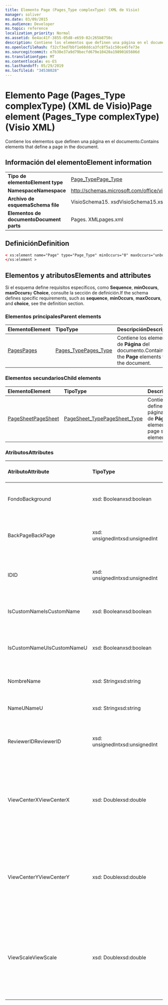 ```yaml
---
title: Elemento Page (Pages_Type complexType) (XML de Visio)
manager: soliver
ms.date: 03/09/2015
ms.audience: Developer
ms.topic: reference
localization_priority: Normal
ms.assetid: 6e4ac41f-3855-05d8-e659-02c265b8750c
description: Contiene los elementos que definen una página en el documento.
ms.openlocfilehash: f32cf3ed7bbf1e68ddca3fc8f5a1c50ce45fe73e
ms.sourcegitcommit: e7b38e37a9d79becfd679e10420a19890165606d
ms.translationtype: MT
ms.contentlocale: es-ES
ms.lasthandoff: 05/29/2019
ms.locfileid: "34538028"
---
```

# <a name="page-element-pagestype-complextype-visio-xml"></a><span data-ttu-id="78ecb-103">Elemento Page (Pages_Type complexType) (XML de Visio)</span><span class="sxs-lookup"><span data-stu-id="78ecb-103">Page element (Pages_Type complexType) (Visio XML)</span></span>

<span data-ttu-id="78ecb-104">Contiene los elementos que definen una página en el documento.</span><span class="sxs-lookup"><span data-stu-id="78ecb-104">Contains elements that define a page in the document.</span></span>
  
## <a name="element-information"></a><span data-ttu-id="78ecb-105">Información del elemento</span><span class="sxs-lookup"><span data-stu-id="78ecb-105">Element information</span></span>

|||
|:-----|:-----|
|<span data-ttu-id="78ecb-106">**Tipo de elemento**</span><span class="sxs-lookup"><span data-stu-id="78ecb-106">**Element type**</span></span> <br/> |[<span data-ttu-id="78ecb-107">Page_Type</span><span class="sxs-lookup"><span data-stu-id="78ecb-107">Page_Type</span></span>](page_type-complextypevisio-xml.md) <br/> |
|<span data-ttu-id="78ecb-108">**Namespace**</span><span class="sxs-lookup"><span data-stu-id="78ecb-108">**Namespace**</span></span> <br/> |http://schemas.microsoft.com/office/visio/2012/main  <br/> |
|<span data-ttu-id="78ecb-109">**Archivo de esquema**</span><span class="sxs-lookup"><span data-stu-id="78ecb-109">**Schema file**</span></span> <br/> |<span data-ttu-id="78ecb-110">VisioSchema15. xsd</span><span class="sxs-lookup"><span data-stu-id="78ecb-110">VisioSchema15.xsd</span></span>  <br/> |
|<span data-ttu-id="78ecb-111">**Elementos de documento**</span><span class="sxs-lookup"><span data-stu-id="78ecb-111">**Document parts**</span></span> <br/> |<span data-ttu-id="78ecb-112">Pages. XML</span><span class="sxs-lookup"><span data-stu-id="78ecb-112">pages.xml</span></span>  <br/> |
   
## <a name="definition"></a><span data-ttu-id="78ecb-113">Definición</span><span class="sxs-lookup"><span data-stu-id="78ecb-113">Definition</span></span>

```XML
< xs:element name="Page" type="Page_Type" minOccurs="0" maxOccurs="unbounded" >
</xs:element >
```

## <a name="elements-and-attributes"></a><span data-ttu-id="78ecb-114">Elementos y atributos</span><span class="sxs-lookup"><span data-stu-id="78ecb-114">Elements and attributes</span></span>

<span data-ttu-id="78ecb-115">Si el esquema define requisitos específicos, como **Sequence**, **minOccurs**, **maxOccurs**y **Choice**, consulte la sección de definición.</span><span class="sxs-lookup"><span data-stu-id="78ecb-115">If the schema defines specific requirements, such as **sequence**, **minOccurs**, **maxOccurs**, and **choice**, see the definition section.</span></span> 
  
### <a name="parent-elements"></a><span data-ttu-id="78ecb-116">Elementos principales</span><span class="sxs-lookup"><span data-stu-id="78ecb-116">Parent elements</span></span>

|<span data-ttu-id="78ecb-117">**Elemento**</span><span class="sxs-lookup"><span data-stu-id="78ecb-117">**Element**</span></span>|<span data-ttu-id="78ecb-118">**Tipo**</span><span class="sxs-lookup"><span data-stu-id="78ecb-118">**Type**</span></span>|<span data-ttu-id="78ecb-119">**Descripción**</span><span class="sxs-lookup"><span data-stu-id="78ecb-119">**Description**</span></span>|
|:-----|:-----|:-----|
|[<span data-ttu-id="78ecb-120">Pages</span><span class="sxs-lookup"><span data-stu-id="78ecb-120">Pages</span></span>](pages-elementvisio-xml.md) <br/> |[<span data-ttu-id="78ecb-121">Pages_Type</span><span class="sxs-lookup"><span data-stu-id="78ecb-121">Pages_Type</span></span>](pages_type-complextypevisio-xml.md) <br/> |<span data-ttu-id="78ecb-122">Contiene los elementos de **Página** del documento.</span><span class="sxs-lookup"><span data-stu-id="78ecb-122">Contains the **Page** elements for the document.</span></span>  <br/> |
   
### <a name="child-elements"></a><span data-ttu-id="78ecb-123">Elementos secundarios</span><span class="sxs-lookup"><span data-stu-id="78ecb-123">Child elements</span></span>

|<span data-ttu-id="78ecb-124">**Elemento**</span><span class="sxs-lookup"><span data-stu-id="78ecb-124">**Element**</span></span>|<span data-ttu-id="78ecb-125">**Tipo**</span><span class="sxs-lookup"><span data-stu-id="78ecb-125">**Type**</span></span>|<span data-ttu-id="78ecb-126">**Descripción**</span><span class="sxs-lookup"><span data-stu-id="78ecb-126">**Description**</span></span>|
|:-----|:-----|:-----|
|[<span data-ttu-id="78ecb-127">PageSheet</span><span class="sxs-lookup"><span data-stu-id="78ecb-127">PageSheet</span></span>](pagesheet-element-page_type-complextypevisio-xml.md) <br/> |[<span data-ttu-id="78ecb-128">PageSheet_Type</span><span class="sxs-lookup"><span data-stu-id="78ecb-128">PageSheet_Type</span></span>](pagesheet_type-complextypevisio-xml.md) <br/> |<span data-ttu-id="78ecb-129">Contiene elementos que definen la hoja de página de un elemento de **Página** .</span><span class="sxs-lookup"><span data-stu-id="78ecb-129">Contains elements that define the page sheet for a **Page** element.</span></span>  <br/> |
   
### <a name="attributes"></a><span data-ttu-id="78ecb-130">Atributos</span><span class="sxs-lookup"><span data-stu-id="78ecb-130">Attributes</span></span>

|<span data-ttu-id="78ecb-131">**Atributo**</span><span class="sxs-lookup"><span data-stu-id="78ecb-131">**Attribute**</span></span>|<span data-ttu-id="78ecb-132">**Tipo**</span><span class="sxs-lookup"><span data-stu-id="78ecb-132">**Type**</span></span>|<span data-ttu-id="78ecb-133">**Obligatorio**</span><span class="sxs-lookup"><span data-stu-id="78ecb-133">**Required**</span></span>|<span data-ttu-id="78ecb-134">**Descripción**</span><span class="sxs-lookup"><span data-stu-id="78ecb-134">**Description**</span></span>|<span data-ttu-id="78ecb-135">**Posibles valores**</span><span class="sxs-lookup"><span data-stu-id="78ecb-135">**Possible values**</span></span>|
|:-----|:-----|:-----|:-----|:-----|
|<span data-ttu-id="78ecb-136">Fondo</span><span class="sxs-lookup"><span data-stu-id="78ecb-136">Background</span></span>  <br/> |<span data-ttu-id="78ecb-137">xsd: Boolean</span><span class="sxs-lookup"><span data-stu-id="78ecb-137">xsd:boolean</span></span>  <br/> |<span data-ttu-id="78ecb-138">opcional</span><span class="sxs-lookup"><span data-stu-id="78ecb-138">optional</span></span>  <br/> |<span data-ttu-id="78ecb-139">Marca que indica si la página es una página de fondo.</span><span class="sxs-lookup"><span data-stu-id="78ecb-139">A flag indicating if the page is a background page.</span></span>  <br/> |<span data-ttu-id="78ecb-140">Valores del tipo xsd: Boolean.</span><span class="sxs-lookup"><span data-stu-id="78ecb-140">Values of the xsd:boolean type.</span></span>  <br/> |
|<span data-ttu-id="78ecb-141">BackPage</span><span class="sxs-lookup"><span data-stu-id="78ecb-141">BackPage</span></span>  <br/> |<span data-ttu-id="78ecb-142">xsd: unsignedInt</span><span class="sxs-lookup"><span data-stu-id="78ecb-142">xsd:unsignedInt</span></span>  <br/> |<span data-ttu-id="78ecb-143">opcional</span><span class="sxs-lookup"><span data-stu-id="78ecb-143">optional</span></span>  <br/> |<span data-ttu-id="78ecb-144">El identificador de la página de fondo de esta página.</span><span class="sxs-lookup"><span data-stu-id="78ecb-144">The ID of this page's background page.</span></span>  <br/> |<span data-ttu-id="78ecb-145">Valores del tipo xsd: unsignedInt.</span><span class="sxs-lookup"><span data-stu-id="78ecb-145">Values of the xsd:unsignedInt type.</span></span>  <br/> |
|<span data-ttu-id="78ecb-146">ID</span><span class="sxs-lookup"><span data-stu-id="78ecb-146">ID</span></span>  <br/> |<span data-ttu-id="78ecb-147">xsd: unsignedInt</span><span class="sxs-lookup"><span data-stu-id="78ecb-147">xsd:unsignedInt</span></span>  <br/> |<span data-ttu-id="78ecb-148">necesario</span><span class="sxs-lookup"><span data-stu-id="78ecb-148">required</span></span>  <br/> |<span data-ttu-id="78ecb-149">IDENTIFICADOR único del elemento dentro de su elemento primario.</span><span class="sxs-lookup"><span data-stu-id="78ecb-149">The unique ID of the element within its parent element.</span></span>  <br/> |<span data-ttu-id="78ecb-150">Valores del tipo xsd: unsignedInt.</span><span class="sxs-lookup"><span data-stu-id="78ecb-150">Values of the xsd:unsignedInt type.</span></span>  <br/> |
|<span data-ttu-id="78ecb-151">IsCustomName</span><span class="sxs-lookup"><span data-stu-id="78ecb-151">IsCustomName</span></span>  <br/> |<span data-ttu-id="78ecb-152">xsd: Boolean</span><span class="sxs-lookup"><span data-stu-id="78ecb-152">xsd:boolean</span></span>  <br/> |<span data-ttu-id="78ecb-153">opcional</span><span class="sxs-lookup"><span data-stu-id="78ecb-153">optional</span></span>  <br/> |<span data-ttu-id="78ecb-154">Indica si el usuario ha personalizado el nombre.</span><span class="sxs-lookup"><span data-stu-id="78ecb-154">Indicates whether the name has been customized by the user.</span></span>  <br/> |<span data-ttu-id="78ecb-155">Valores del tipo xsd: Boolean.</span><span class="sxs-lookup"><span data-stu-id="78ecb-155">Values of the xsd:Boolean type.</span></span>  <br/> |
|<span data-ttu-id="78ecb-156">IsCustomNameU</span><span class="sxs-lookup"><span data-stu-id="78ecb-156">IsCustomNameU</span></span>  <br/> |<span data-ttu-id="78ecb-157">xsd: Boolean</span><span class="sxs-lookup"><span data-stu-id="78ecb-157">xsd:boolean</span></span>  <br/> |<span data-ttu-id="78ecb-158">opcional</span><span class="sxs-lookup"><span data-stu-id="78ecb-158">optional</span></span>  <br/> |<span data-ttu-id="78ecb-159">Indica si el usuario ha personalizado el nombre universal.</span><span class="sxs-lookup"><span data-stu-id="78ecb-159">Indicates whether the universal name has been customized by the user.</span></span>  <br/> |<span data-ttu-id="78ecb-160">Valores del tipo xsd: Boolean.</span><span class="sxs-lookup"><span data-stu-id="78ecb-160">Values of the xsd:Boolean type.</span></span>  <br/> |
|<span data-ttu-id="78ecb-161">Nombre</span><span class="sxs-lookup"><span data-stu-id="78ecb-161">Name</span></span>  <br/> |<span data-ttu-id="78ecb-162">xsd: String</span><span class="sxs-lookup"><span data-stu-id="78ecb-162">xsd:string</span></span>  <br/> |<span data-ttu-id="78ecb-163">opcional</span><span class="sxs-lookup"><span data-stu-id="78ecb-163">optional</span></span>  <br/> |<span data-ttu-id="78ecb-164">Nombre del elemento.</span><span class="sxs-lookup"><span data-stu-id="78ecb-164">The name of the element.</span></span>  <br/> |<span data-ttu-id="78ecb-165">Valores del tipo xsd: String.</span><span class="sxs-lookup"><span data-stu-id="78ecb-165">Values of the xsd:string type.</span></span>  <br/> |
|<span data-ttu-id="78ecb-166">NameU</span><span class="sxs-lookup"><span data-stu-id="78ecb-166">NameU</span></span>  <br/> |<span data-ttu-id="78ecb-167">xsd: String</span><span class="sxs-lookup"><span data-stu-id="78ecb-167">xsd:string</span></span>  <br/> |<span data-ttu-id="78ecb-168">opcional</span><span class="sxs-lookup"><span data-stu-id="78ecb-168">optional</span></span>  <br/> |<span data-ttu-id="78ecb-169">Nombre universal del elemento.</span><span class="sxs-lookup"><span data-stu-id="78ecb-169">The universal name of the element.</span></span>  <br/> |<span data-ttu-id="78ecb-170">Valores del tipo xsd: String.</span><span class="sxs-lookup"><span data-stu-id="78ecb-170">Values of the xsd:string type.</span></span>  <br/> |
|<span data-ttu-id="78ecb-171">ReviewerID</span><span class="sxs-lookup"><span data-stu-id="78ecb-171">ReviewerID</span></span>  <br/> |<span data-ttu-id="78ecb-172">xsd: unsignedInt</span><span class="sxs-lookup"><span data-stu-id="78ecb-172">xsd:unsignedInt</span></span>  <br/> |<span data-ttu-id="78ecb-173">opcional</span><span class="sxs-lookup"><span data-stu-id="78ecb-173">optional</span></span>  <br/> |<span data-ttu-id="78ecb-174">IDENTIFICADOR del revisor asociado a la revisión superpuesta.</span><span class="sxs-lookup"><span data-stu-id="78ecb-174">The ID of the reviewer associated with the markup overlay.</span></span>  <br/> |<span data-ttu-id="78ecb-175">Valores del tipo xsd: unsignedInt.</span><span class="sxs-lookup"><span data-stu-id="78ecb-175">Values of the xsd:unsignedInt type.</span></span>  <br/> |
|<span data-ttu-id="78ecb-176">ViewCenterX</span><span class="sxs-lookup"><span data-stu-id="78ecb-176">ViewCenterX</span></span>  <br/> |<span data-ttu-id="78ecb-177">xsd: Double</span><span class="sxs-lookup"><span data-stu-id="78ecb-177">xsd:double</span></span>  <br/> |<span data-ttu-id="78ecb-178">opcional</span><span class="sxs-lookup"><span data-stu-id="78ecb-178">optional</span></span>  <br/> |<span data-ttu-id="78ecb-179">**ViewCenterX** y **ViewCenterY** especifican un punto central en una página que una nueva vista (ventana) da por sentado cuando se abre inicialmente.</span><span class="sxs-lookup"><span data-stu-id="78ecb-179">**ViewCenterX** and **ViewCenterY** specify a center point on a page that a new view (window) assumes when it is opened initially.</span></span>  <br/> |<span data-ttu-id="78ecb-180">Valores del tipo xsd: Double.</span><span class="sxs-lookup"><span data-stu-id="78ecb-180">Values of the xsd:double type.</span></span>  <br/> |
|<span data-ttu-id="78ecb-181">ViewCenterY</span><span class="sxs-lookup"><span data-stu-id="78ecb-181">ViewCenterY</span></span>  <br/> |<span data-ttu-id="78ecb-182">xsd: Double</span><span class="sxs-lookup"><span data-stu-id="78ecb-182">xsd:double</span></span>  <br/> |<span data-ttu-id="78ecb-183">opcional</span><span class="sxs-lookup"><span data-stu-id="78ecb-183">optional</span></span>  <br/> |<span data-ttu-id="78ecb-184">**ViewCenterX** y **ViewCenterY** especifican un punto central en una página que una nueva vista (ventana) da por sentado cuando se abre inicialmente.</span><span class="sxs-lookup"><span data-stu-id="78ecb-184">**ViewCenterX** and **ViewCenterY** specify a center point on a page that a new view (window) assumes when it is opened initially.</span></span>  <br/> |<span data-ttu-id="78ecb-185">Valores del tipo xsd: Double.</span><span class="sxs-lookup"><span data-stu-id="78ecb-185">Values of the xsd:double type.</span></span>  <br/> |
|<span data-ttu-id="78ecb-186">ViewScale</span><span class="sxs-lookup"><span data-stu-id="78ecb-186">ViewScale</span></span>  <br/> |<span data-ttu-id="78ecb-187">xsd: Double</span><span class="sxs-lookup"><span data-stu-id="78ecb-187">xsd:double</span></span>  <br/> |<span data-ttu-id="78ecb-188">opcional</span><span class="sxs-lookup"><span data-stu-id="78ecb-188">optional</span></span>  <br/> |<span data-ttu-id="78ecb-189">El factor de ampliación predeterminado que se debe usar cuando se abre una nueva vista (ventana) de la página.</span><span class="sxs-lookup"><span data-stu-id="78ecb-189">The default magnification factor to use when a new view (window) of the page is opened.</span></span> <span data-ttu-id="78ecb-190">Por ejemplo, 1 = 100%; 1,5 = 150%, y así sucesivamente.</span><span class="sxs-lookup"><span data-stu-id="78ecb-190">For example, 1 = 100%; 1.5 = 150%, and so on.</span></span>  <br/> |<span data-ttu-id="78ecb-191">Valores del tipo xsd: Double.</span><span class="sxs-lookup"><span data-stu-id="78ecb-191">Values of the xsd:double type.</span></span>  <br/> |
   

